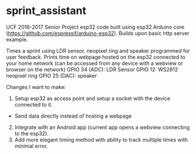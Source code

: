 # sprint_assistant
UCF 2016-2017 Senior Project esp32 code built using esp32 Arduino core (https://github.com/espressif/arduino-esp32). Builds upon basic http server example.

Times a sprint using LDR sensor. neopixel ring and speaker programmed for user feedback.
Prints time on webpage hosted on the esp32 connected to your home network (can be accessed from any device with a webview or browser on the network)
GPIO 34 (ADC): LDR Sensor
GPIO 12: WS2812 neopixel ring
GPIO 25 (DAC): speaker

Changes I want to make:

1. Setup esp32 as access point and setup a socket with the device connected to it.
  - Send data directly instead of hosting a webpage
2. Integrate with an Android app (current app opens a webview connecting to the esp32).
3. Add more elegant timing method with ability to track multiple times with minimal error.
